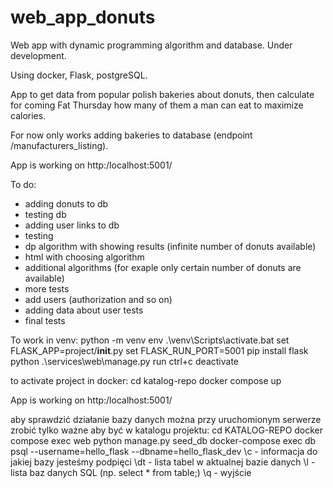 # web_app_donuts
Web app with dynamic programming algorithm and database. Under development.

Using docker, Flask, postgreSQL. 

App to get data from popular polish bakeries about donuts, then calculate for coming Fat Thursday how many of them a man can eat to maximize calories.

For now only works adding bakeries to database (endpoint /manufacturers_listing).

App is working on http:/localhost:5001/

To do:
- adding donuts to db 
- testing db
- adding user links to db 
- testing
- dp algorithm with showing results (infinite number of donuts available)
- html with choosing algorithm
- additional algorithms (for exaple only certain number of donuts are available)
- more tests
- add users (authorization and so on)
- adding data about user tests
- final tests




To work in venv:
python -m venv env
.\\venv\Scripts\activate.bat
set FLASK_APP=project/__init__.py
set FLASK_RUN_PORT=5001
pip install flask
python .\services\web\manage.py run
ctrl+c
deactivate

to activate project in docker:
cd katalog-repo
docker compose up

App is working on http:/localhost:5001/

aby sprawdzić działanie bazy danych można przy uruchomionym serwerze zrobić tylko ważne aby być w katalogu projektu:
cd KATALOG-REPO
docker compose exec web python manage.py seed_db
docker-compose exec db psql --username=hello_flask --dbname=hello_flask_dev
\c - informacja do jakiej bazy jesteśmy podpięci
\dt - lista tabel w aktualnej bazie danych
\l - lista baz danych
SQL (np. select * from table;)
\q - wyjście 

